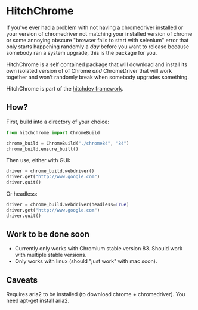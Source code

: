 # HitchChrome

If you've ever had a problem with not having a chromedriver installed or
your version of chromedriver not matching your installed version of chrome or
some annoying obscure "browser fails to start with selenium" error that only
starts happening randomly a *day* before you want to release because somebody
ran a system upgrade, this is the package for you.

HitchChrome is a self contained package that will download
and install its own isolated version of of Chrome *and* ChromeDriver that
will work together and won't randomly break when somebody upgrades
something.

HitchChrome is part of the [hitchdev framework](http://hitchdev.com).

## How?

First, build into a directory of your choice:

```python
from hitchchrome import ChromeBuild

chrome_build = ChromeBuild("./chrome84", "84")
chrome_build.ensure_built()
```

Then use, either with GUI:

```python
driver = chrome_build.webdriver()
driver.get("http://www.google.com")
driver.quit()
```

Or headless:

```python
driver = chrome_build.webdriver(headless=True)
driver.get("http://www.google.com")
driver.quit()
```

## Work to be done soon

* Currently only works with Chromium stable version 83. Should work with multiple stable versions.
* Only works with linux (should "just work" with mac soon).

## Caveats

Requires aria2 to be installed (to download chrome + chromedriver).
You need apt-get install aria2.
